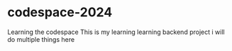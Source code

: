 # codespace-2024
Learning the codespace 
This is my learning learning backend project i will do multiple things here